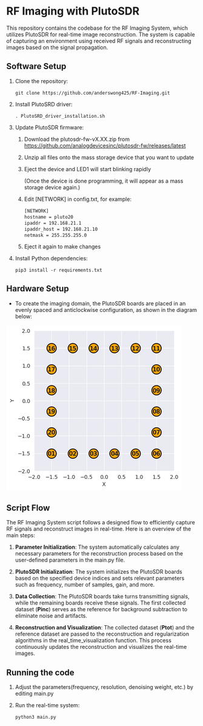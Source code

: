 # RF Imaging with PlutoSDR

This repository contains the codebase for the RF Imaging System, which utilizes PlutoSDR for real-time image reconstruction. The system is capable of capturing an environment using received RF signals and reconstructing images based on the signal propagation.

## Software Setup
1. Clone the repository:
    ```
    git clone https://github.com/anderswong425/RF-Imaging.git
    ```

2. Install PlutoSRD driver:
    ```
    . PlutoSRD_driver_installation.sh
    ```

3. Update PlutoSDR firmware:
    1. Download the plutosdr-fw-vX.XX.zip from https://github.com/analogdevicesinc/plutosdr-fw/releases/latest
    2. Unzip all files onto the mass storage device that you want to update
    3. Eject the device and LED1 will start blinking rapidly
    
        (Once the device is done programming, it will appear as a mass storage device again.)
    4. Edit [NETWORK] in config.txt, for example: 
        ```
        [NETWORK]
        hostname = pluto20
        ipaddr = 192.168.21.1
        ipaddr_host = 192.168.21.10
        netmask = 255.255.255.0
        ```
    5. Eject it again to make changes 

4. Install Python dependencies:
    ```
    pip3 install -r requirements.txt
    ```

## Hardware Setup
- To create the imaging domain, the PlutoSDR boards are placed in an evenly spaced and anticlockwise configuration, as shown in the diagram below:
  
![Alt text](/result/transceiver_config.png)

## Script Flow
The RF Imaging System script follows a designed flow to efficiently capture RF signals and reconstruct images in real-time. Here is an overview of the main steps:

1. **Parameter Initialization**: The system automatically calculates any necessary parameters for the reconstruction process based on the user-defined parameters in the main.py file.

2. **PlutoSDR Initialization**: The system initializes the PlutoSDR boards based on the specified device indices and sets relevant parameters such as frequency, number of samples, gain, and more.

3. **Data Collection**: The PlutoSDR boards take turns transmitting signals, while the remaining boards receive these signals. The first collected dataset (**Pinc**) serves as the reference for background subtraction to eliminate noise and artifacts.

4. **Reconstruction and Visualization**: The collected dataset (**Ptot**) and the reference dataset are passed to the reconstruction and regularization algorithms in the real_time_visualization function. This process continuously updates the reconstruction and visualizes the real-time images.

## Running the code
1. Adjust the parameters(frequency, resolution, denoising weight, etc.) by editing main.py

2. Run the real-time system:
    ```
    python3 main.py
    ```
